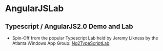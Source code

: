 # AngularJSLab

<h2>Typescript / AngularJS2.0 Demo and Lab</h2>

<ul>
<li>Spin-Off from the popular Typescript Lab held by Jeremy Likness by the Atlanta Windows App Group: <a href="https://github.com/JeremyLikness/Ng2TypeScriptLab">Ng2TypeScriptLab</a></li>
</ul>

